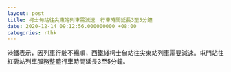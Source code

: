 ```yaml
---
layout: post
title: 柯士甸站往尖東站列車需減速　行車時間延長3至5分鐘
date: 2020-12-14 09:12:56.000000000 +08:00
categories: rthk
---
```


港鐵表示，因列車行駛不暢順，西鐵綫柯士甸站往尖東站列車需要減速。屯門站往紅磡站列車服務整體行車時間延長3至5分鐘。
